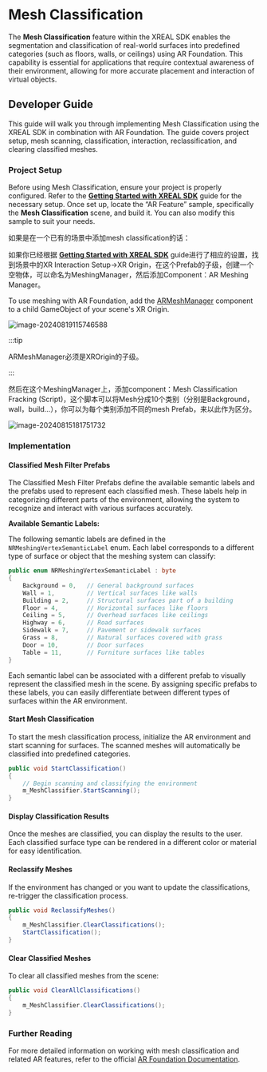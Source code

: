# Mesh Classification

The **Mesh Classification** feature within the XREAL SDK enables the segmentation and classification of real-world surfaces into predefined categories (such as floors, walls, or ceilings) using AR Foundation. This capability is essential for applications that require contextual awareness of their environment, allowing for more accurate placement and interaction of virtual objects.

## Developer Guide

This guide will walk you through implementing Mesh Classification using the XREAL SDK in combination with AR Foundation. The guide covers project setup, mesh scanning, classification, interaction, reclassification, and clearing classified meshes.

### Project Setup

Before using Mesh Classification, ensure your project is properly configured. Refer to the [**Getting Started with XREAL SDK**](../02_Getting%20Started%20with%20XREAL%20SDK.md) guide for the necessary setup. Once set up, locate the “AR Feature” sample, specifically the **Mesh Classification** scene, and build it. You can also modify this sample to suit your needs.

如果是在一个已有的场景中添加mesh classification的话：

如果你已经根据 [**Getting Started with XREAL SDK**](../02_Getting%20Started%20with%20XREAL%20SDK.md) guide进行了相应的设置，找到场景中的XR Interaction Setup->XR Origin，在这个Prefab的子级，创建一个空物体，可以命名为MeshingManager，然后添加Component：AR Meshing Manager。

To use meshing with AR Foundation, add the [ARMeshManager](https://docs.unity3d.com/Packages/com.unity.xr.arfoundation@6.0/api/UnityEngine.XR.ARFoundation.ARMeshManager.html) component to a child GameObject of your scene's XR Origin.

![image-20240819115746588](https://pub-8dffc52979c34362aa2dbe3a43f0792a.r2.dev/image-20240819115746588.png)

:::tip

ARMeshManager必须是XROrigin的子级。

:::

然后在这个MeshingManager上，添加component：Mesh Classification Fracking (Script)，这个脚本可以将Mesh分成10个类别（分别是Background，wall，build...），你可以为每个类别添加不同的mesh Prefab，来以此作为区分。

![image-20240815181751732](https://pub-8dffc52979c34362aa2dbe3a43f0792a.r2.dev/image-20240815181751732.png)

### Implementation

#### Classified Mesh Filter Prefabs

The Classified Mesh Filter Prefabs define the available semantic labels and the prefabs used to represent each classified mesh. These labels help in categorizing different parts of the environment, allowing the system to recognize and interact with various surfaces accurately.

**Available Semantic Labels:**

The following semantic labels are defined in the `NRMeshingVertexSemanticLabel` enum. Each label corresponds to a different type of surface or object that the meshing system can classify:

```csharp
public enum NRMeshingVertexSemanticLabel : byte
{
    Background = 0,   // General background surfaces
    Wall = 1,         // Vertical surfaces like walls
    Building = 2,     // Structural surfaces part of a building
    Floor = 4,        // Horizontal surfaces like floors
    Ceiling = 5,      // Overhead surfaces like ceilings
    Highway = 6,      // Road surfaces
    Sidewalk = 7,     // Pavement or sidewalk surfaces
    Grass = 8,        // Natural surfaces covered with grass
    Door = 10,        // Door surfaces
    Table = 11,       // Furniture surfaces like tables
}
```

Each semantic label can be associated with a different prefab to visually represent the classified mesh in the scene. By assigning specific prefabs to these labels, you can easily differentiate between different types of surfaces within the AR environment.

#### Start Mesh Classification

To start the mesh classification process, initialize the AR environment and start scanning for surfaces. The scanned meshes will automatically be classified into predefined categories.

```csharp
public void StartClassification()
{
    // Begin scanning and classifying the environment
    m_MeshClassifier.StartScanning();
}
```

#### Display Classification Results

Once the meshes are classified, you can display the results to the user. Each classified surface type can be rendered in a different color or material for easy identification.

#### Reclassify Meshes

If the environment has changed or you want to update the classifications, re-trigger the classification process.

```csharp
public void ReclassifyMeshes()
{
    m_MeshClassifier.ClearClassifications();
    StartClassification();
}
```

#### Clear Classified Meshes

To clear all classified meshes from the scene:

```csharp
public void ClearAllClassifications()
{
    m_MeshClassifier.ClearClassifications();
}
```

### Further Reading

For more detailed information on working with mesh classification and related AR features, refer to the official [AR Foundation Documentation](https://docs.unity3d.com/Packages/com.unity.xr.arfoundation@6.0/manual/index.html).
